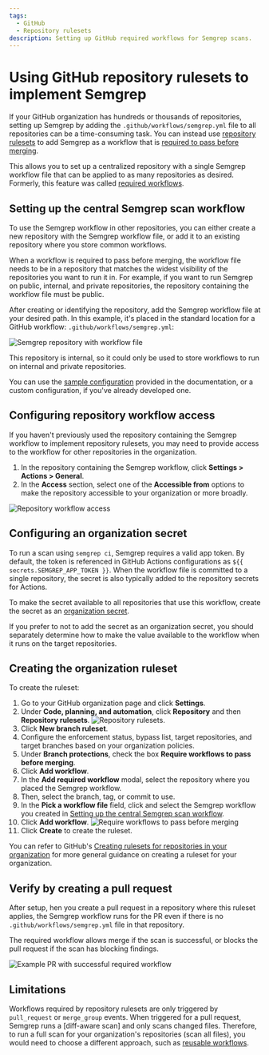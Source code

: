 ```yaml
---
tags:
  - GitHub
  - Repository rulesets
description: Setting up GitHub required workflows for Semgrep scans.
---
```


# Using GitHub repository rulesets to implement Semgrep

If your GitHub organization has hundreds or thousands of repositories, setting up Semgrep by adding the `.github/workflows/semgrep.yml` file to all repositories can be a time-consuming task. You can instead use [repository rulesets](https://docs.github.com/en/enterprise-cloud@latest/repositories/configuring-branches-and-merges-in-your-repository/managing-rulesets/creating-rulesets-for-a-repository#introduction) to add Semgrep as a workflow that is [required to pass before merging](https://docs.github.com/en/enterprise-cloud@latest/repositories/configuring-branches-and-merges-in-your-repository/managing-rulesets/available-rules-for-rulesets#require-workflows-to-pass-before-merging). 

This allows you to set up a centralized repository with a single Semgrep workflow file that can be applied to as many repositories as desired. Formerly, this feature was called [required workflows](https://github.blog/changelog/2023-08-02-github-actions-required-workflows-will-move-to-repository-rules/).

## Setting up the central Semgrep scan workflow

To use the Semgrep workflow in other repositories, you can either create a new repository with the Semgrep workflow file, or add it to an existing repository where you store common workflows. 

When a workflow is required to pass before merging, the workflow file needs to be in a repository that matches the widest visibility of the repositories you want to run it in. For example, if you want to run Semgrep on public, internal, and private repositories, the repository containing the workflow file must be public.

After creating or identifying the repository, add the Semgrep workflow file at your desired path. In this example, it's placed in the standard location for a GitHub workflow: `.github/workflows/semgrep.yml`:

![Semgrep repository with workflow file](/img/kb/semgrep-workflow-repo.png)

This repository is internal, so it could only be used to store workflows to run on internal and private repositories.

You can use the [sample configuration](/docs/semgrep-ci/sample-ci-configs/#sample-github-actions-configuration-file) provided in the documentation, or a custom configuration, if you've already developed one.

## Configuring repository workflow access

If you haven't previously used the repository containing the Semgrep workflow to implement repository rulesets, you may need to provide access to the workflow for other repositories in the organization.

1. In the repository containing the Semgrep workflow, click **Settings > Actions > General**.
2. In the **Access** section, select one of the **Accessible from** options to make the repository accessible to your organization or more broadly.

![Repository workflow access](/img/kb/semgrep-workflow-actions-access.png)

## Configuring an organization secret

To run a scan using `semgrep ci`, Semgrep requires a valid app token. By default, the token is referenced in GitHub Actions configurations as `${{ secrets.SEMGREP_APP_TOKEN }}`. When the workflow file is committed to a single repository, the secret is also typically added to the repository secrets for Actions.

To make the secret available to all repositories that use this workflow, create the secret as an [organization secret](https://docs.github.com/en/enterprise-cloud@latest/actions/security-guides/using-secrets-in-github-actions#creating-secrets-for-an-organization).

If you prefer to not to add the secret as an organization secret, you should separately determine how to make the value available to the workflow when it runs on the target repositories.

## Creating the organization ruleset

To create the ruleset:

1. Go to your GitHub organization page and click **Settings**.
2. Under **Code, planning, and automation**, click **Repository** and then **Repository rulesets**.
    ![Repository rulesets](/img/kb/semgrep-workflow-repository-rulesets.png).
3. Click **New branch ruleset**.
4. Configure the enforcement status, bypass list, target repositories, and target branches based on your organization policies.
5. Under **Branch protections**, check the box **Require workflows to pass before merging**.
6. Click **Add workflow**.
7. In the **Add required workflow** modal, select the repository where you placed the Semgrep workflow.
8. Then, select the branch, tag, or commit to use.
9. In the **Pick a workflow file** field, click and select the Semgrep workflow you created in [Setting up the central Semgrep scan workflow](#setting-up-the-central-semgrep-scan-workflow).
10. Click **Add workflow**.
    ![Require workflows to pass before merging](/img/kb/semgrep-workflow-require-pass.png)
11. Click **Create** to create the ruleset.

You can refer to GitHub's [Creating rulesets for repositories in your organization](https://docs.github.com/en/enterprise-cloud@latest/organizations/managing-organization-settings/creating-rulesets-for-repositories-in-your-organization) for more general guidance on creating a ruleset for your organization.

## Verify by creating a pull request

After setup, hen you create a pull request in a repository where this ruleset applies, the Semgrep workflow runs for the PR even if there is no `.github/workflows/semgrep.yml` file in that repository.

The required workflow allows merge if the scan is successful, or blocks the pull request if the scan has blocking findings.

![Example PR with successful required workflow](/img/kb/semgrep-workflow-pr-example.png)

## Limitations

Workflows required by repository rulesets are only triggered by `pull_request` or `merge_group` events. When triggered for a pull request, Semgrep runs a [diff-aware scan] and only scans changed files. Therefore, to run a full scan for your organization's repositories (scan all files), you would need to choose a different approach, such as [reusable workflows](/docs/kb/semgrep-ci/github-reusable-workflows-semgrep).